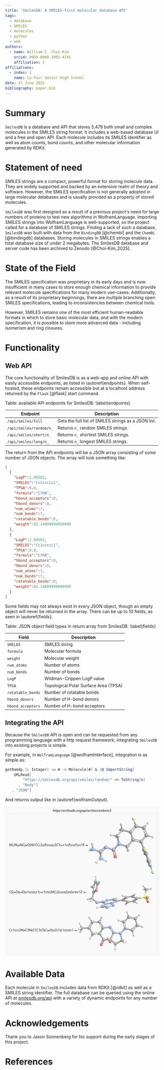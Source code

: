 ```yaml
---
title: 'SmilesDB: A SMILES-first molecular database API'
tags:
  - database
  - SMILES
  - molecules
  - python
  - web
authors:
  - name: William C. Choi-Kim
    orcid: 0009-0000-3902-4745
    affiliation: 1
affiliations:
  - index: 1
    name: Cy-Fair Senior High School
date: 27 June 2025
bibliography: paper.bib
---
```


# Summary

`SmilesDB` is a database and API that stores 5,479 both small and complex molecules in the SMILES string format. It includes a web-based database UI and a free and open API. Each molecule includes its SMILES identifier as well as atom counts, bond counts, and other molecular information generated by RDKit.

# Statement of need

SMILES strings are a compact, powerful format for storing molecule data. They are widely supported and backed by an extensive realm of theory and software. However, the SMILES specification is not generally adopted in large molecular databases and is usually provided as a property of stored molecules.

`SmilesDB` was first designed as a result of a previous project's need for large numbers of proteins to test new algorithms in WolframLanguage. Importing SMILES strings into WolframLanguage is well-supported, so the project called for a database of SMILES strings. Finding a lack of such a database, `SmilesDB` was built with data from the `BindingDB` [@chembl] and the `ChemBL` [@bindingdb] databases. Storing molecules in SMILES strings enables a total database size of under 2 megabytes. The SmilesDB database and server code has been archived to Zenodo [@Choi-Kim_2025].

# State of the Field
The SMILES specification was proprietary in its early days and is now insufficient in many cases to store enough chemical information to provide relevant molecule specifications for many modern use-cases. Additionally, as a result of its proprietary beginnings, there are multiple branching open SMILES specifications, leading to inconsistencies between chemical tools. 

However, SMILES remains one of the most efficient human-readable formats in which to store basic molecular data, and with the modern specification, it is possible to store more advanced data - including isomerism and ring closures.

# Functionality

## Web API

The core functionality of SmilesDB is as a web-app and online API with easily accessible endpoints, as listed in \autoref{endpoints}. When self-hosted, these endpoints remain accessible but at a localhost address returned by the `Flask` [@flask] start command.

Table: available API endpoints for SmilesDB. \label{endpoints}

| Endpoint              | Description                                      |
|-----------------------|--------------------------------------------------|
| `/api/smiles/full`    | Gets the full list of SMILES strings as a JSON list. |
| `/api/smiles/random/n_` | Returns `n_` random SMILES strings.               |
| `/api/smiles/short/n_`  | Returns `n_` shortest SMILES strings.             |
| `/api/smiles/long/n_`   | Returns `n_` longest SMILES strings.              |

The return from the API endpoints will be a JSON array consisting of some number of JSON objects. The array will look something like:
```JSON
[
  {
    "LogP":1.99502,
    "SMILES":"Cc1ccccc1",
    "TPSA":0.0,
    "formula":"C7H8",
    "hbond_acceptors":0,
    "hbond_donors":0,
    "num_atoms":7,
    "num_bonds":7,
    "rotatable_bonds":0,
    "weight":92.14099999999999
  },
  {
    "LogP":1.99502,
    "SMILES":"Cc1ccccc1",
    "TPSA":0.0,
    "formula":"C7H8",
    "hbond_acceptors":0,
    "hbond_donors":0,
    "num_atoms":7,
    "num_bonds":7,
    "rotatable_bonds":0,
    "weight":92.14099999999999
  }
]
``` 

Some fields may not always exist in every JSON object, though an empty object will never be returned in the array. There can be up to 10 fields, as seen in \autoref{fields}.

Table: JSON object field types in return array from SmilesDB. \label{fields}

| Field              | Description                             |
|--------------------|-----------------------------------------|
| `SMILES`           | SMILES string                           |
| `formula`          | Molecular formula                       |
| `weight`           | Molecular weight                        |
| `num_atoms`        | Number of atoms                         |
| `num_bonds`        | Number of bonds                         |
| `LogP`             | Wildman-Crippen LogP value              |
| `TPSA`             | Topological Polar Surface Area (TPSA)   |
| `rotatable_bonds`  | Number of rotatable bonds               |
| `hbond_donors`     | Number of H-bond donors                 |
| `hbond_acceptors`  | Number of H-bond acceptors              |

## Integrating the API
Because the `SmilesDB` API is open and can be requested from any programming language with a http request framework, integrating `SmilesDB` into existing projects is simple. 

For example, in `WolframLanguage` [@wolframInterface], integration is as simple as:
```mathematica
getRamdp,[n_Integer] := # -> Molecule[#] & /@ ImportString[
    URLRead[
        "https://smilesdb.org/api/smiles/random/" <> ToString[n]
      , "Body"]
   , "JSON"]
```

And returns output like in /autoref{wolframOutput}.

![Formatted output from `getShortest[3]`. \label{wolframOutput}](short3.jpg) 

# Available Data
Each molecule in `SmilesDB` includes data from RDKit [@rdkit] as well as a SMILES string identifier. The full database can be queried using the online API at [smilesdb.org/api](https://smilesdb.org/api) with a variety of dynamic endpoints for any number of molecules.

# Acknowledgements

Thank you to Jason Sonnenberg for his support during the early stages of this project.

# References